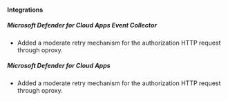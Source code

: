 
#### Integrations

##### Microsoft Defender for Cloud Apps Event Collector

- Added a moderate retry mechanism for the authorization HTTP request through oproxy.

##### Microsoft Defender for Cloud Apps

- Added a moderate retry mechanism for the authorization HTTP request through oproxy.
